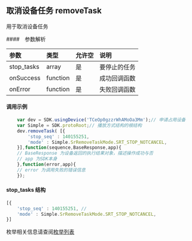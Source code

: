 
## 取消设备任务 removeTask <a name="removeTask" id="removeTask" />

用于取消设备任务

####　参数解析

| 参数           | 类型          | 允许空      | 说明         |
|:-------------- |:--------------|:------------|:-------------|
| stop_tasks          | array         | 是          | 要停止的任务 | 
| onSuccess      | function      | 是          | 成功回调函数 |
| onError        | function      | 是          | 失败回调函数 |

#### 调用示例

``` javascript
    var dev = SDK.usingDevice('TCeOp0gzzrWhAMoOa3Mm');// 申请占用设备
    var Simple = SDK.protoRoot;// 播放方式结构的根结构
    dev.removeTask( [{
        'stop_seq' : 140155251,
        'mode' : Simple.SrRemoveTaskMode.SRT_STOP_NOTCANCEL,
    }],function(sequence,BaseResponse,app){
    // BaseResponse 为设备返回的执行结果对象，描述操作成功与否
    // app 为SDK本身
    },function(error,app){
    // error 为调用失败的错误信息
    }); 
```

#### stop_tasks 结构
``` javascript
[{
    'stop_seq' : 140155251, // 
    'mode' : Simple.SrRemoveTaskMode.SRT_STOP_NOTCANCEL,
}]
```

枚举相关信息请查阅[枚举列表](/Enum-list.md)


